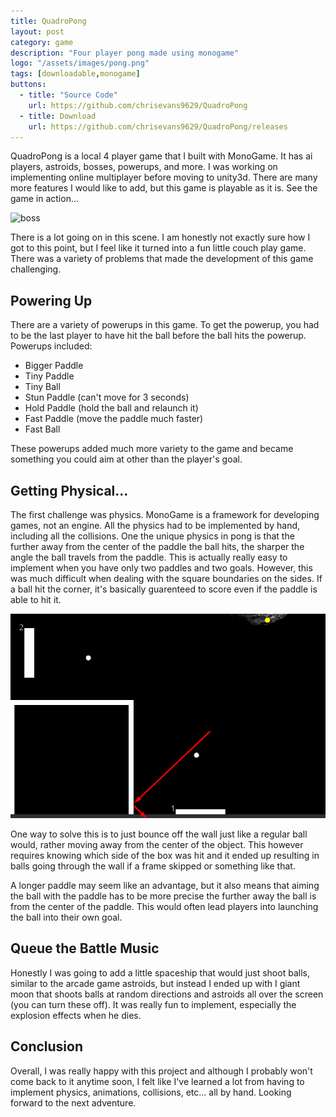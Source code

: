 ```yaml
---
title: QuadroPong
layout: post
category: game
description: "Four player pong made using monogame"
logo: "/assets/images/pong.png"
tags: [downloadable,monogame]
buttons:
  - title: "Source Code"
    url: https://github.com/chrisevans9629/QuadroPong
  - title: Download
    url: https://github.com/chrisevans9629/QuadroPong/releases
---
```

QuadroPong is a local 4 player game that I built with MonoGame.  It has ai players, astroids, bosses, powerups, and more.  I was working on implementing online multiplayer before moving to unity3d.  There are many more features I would like to add, but this game is playable as it is.  See the game in action...

![boss](/assets/images/pongboss.gif)

There is a lot going on in this scene.  I am honestly not exactly sure how I got to this point, but I feel like it turned into a fun little couch play game.  There was a variety of problems that made the development of this game challenging.

## Powering Up

There are a variety of powerups in this game.  To get the powerup, you had to be the last player to have hit the ball before the ball hits the powerup.  Powerups included:

- Bigger Paddle
- Tiny Paddle
- Tiny Ball
- Stun Paddle (can't move for 3 seconds)
- Hold Paddle (hold the ball and relaunch it)
- Fast Paddle (move the paddle much faster)
- Fast Ball

These powerups added much more variety to the game and became something you could aim at other than the player's goal.

## Getting Physical...

The first challenge was physics.  MonoGame is a framework for developing games, not an engine.  All the physics had to be implemented by hand, including all the collisions.  One the unique physics in pong is that the further away from the center of the paddle the ball hits, the sharper the angle the ball travels from the paddle.  This is actually really easy to implement when you have only two paddles and two goals.  However, this was much difficult when dealing with the square boundaries on the sides.  If a ball hit the corner, it's basically guarenteed to score even if the paddle is able to hit it.

![bounce](/assets/images/pongbounce.png)

One way to solve this is to just bounce off the wall just like a regular ball would, rather moving away from the center of the object.  This however requires knowing which side of the box was hit and it ended up resulting in balls going through the wall if a frame skipped or something like that.

A longer paddle may seem like an advantage, but it also means that aiming the ball with the paddle has to be more precise the further away the ball is from the center of the paddle.  This would often lead players into launching the ball into their own goal.

## Queue the Battle Music

Honestly I was going to add a little spaceship that would just shoot balls, similar to the arcade game astroids, but instead I ended up with I giant moon that shoots balls at random directions and astroids all over the screen (you can turn these off).  It was really fun to implement, especially the explosion effects when he dies.

## Conclusion

Overall, I was really happy with this project and although I probably won't come back to it anytime soon, I felt like I've learned a lot from having to implement physics, animations, collisions, etc... all by hand.  Looking forward to the next adventure.
